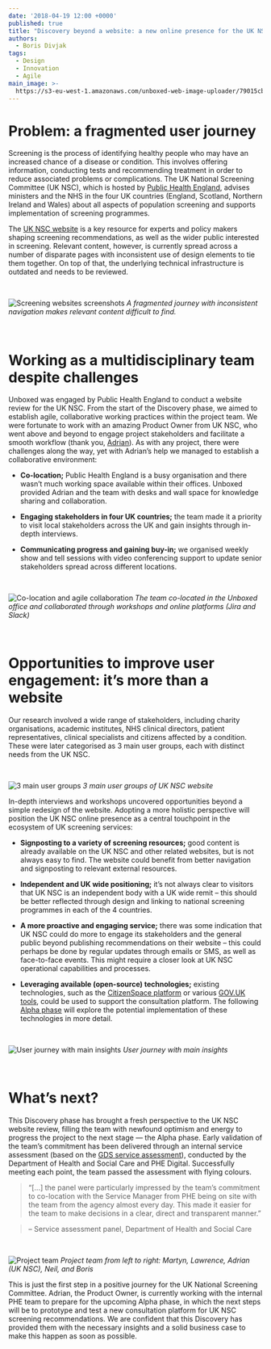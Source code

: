 ```yaml
---
date: '2018-04-19 12:00 +0000'
published: true
title: "Discovery beyond a website: a new online presence for the UK NSC"
authors:
  - Boris Divjak
tags:
  - Design
  - Innovation
  - Agile
main_image: >-
  https://s3-eu-west-1.amazonaws.com/unboxed-web-image-uploader/79015cb9003e0b38e5926b94591f05cb.jpg
---
```


# Problem: a fragmented user journey 

Screening is the process of identifying healthy people who may have an increased chance of a disease or condition. 
This involves offering information, conducting tests and recommending treatment in order to reduce associated problems or complications. 
The UK National Screening Committee (UK NSC), which is hosted by [Public Health England](https://www.gov.uk/government/organisations/public-health-england), 
advises ministers and the NHS in the four UK countries (England, Scotland, Northern Ireland and Wales) about all aspects 
of population screening and supports implementation of screening programmes. 

The [UK NSC website](https://www.gov.uk/government/groups/uk-national-screening-committee-uk-nsc) is a key resource for experts 
and policy makers shaping screening recommendations, as well as the wider public interested in screening. Relevant content, however, 
is currently spread across a number of disparate pages with inconsistent use of design elements to tie them together. On top of that, 
the underlying technical infrastructure is outdated and needs to be reviewed.

<br />

![Screening websites screenshots](https://s3-eu-west-1.amazonaws.com/unboxed-web-image-uploader/5e129c92c4c7e8e07c56fa06aa1eafce.jpg)
*A fragmented journey with inconsistent navigation makes relevant content difficult to find.*

<br />



# Working as a multidisciplinary team despite challenges

Unboxed was engaged by Public Health England to conduct a website review for the UK NSC. From the start of the Discovery phase, 
we aimed to establish agile, collaborative working practices within the project team. We were fortunate to work with an amazing 
Product Owner from UK NSC, who went above and beyond to engage project stakeholders and facilitate a smooth workflow 
(thank you, [Adrian](https://www.linkedin.com/in/adrian-byrtus-b62ab72a/)). As with any project, there were challenges along the way, 
yet with Adrian’s help we managed to establish a collaborative environment:

* **Co-location;** Public Health England is a busy organisation and there wasn’t much working space available within their offices. 
  Unboxed provided Adrian and the team with desks and wall space for knowledge sharing and collaboration.

* **Engaging stakeholders in four UK countries;** the team made it a priority to visit local stakeholders across the UK and gain insights 
  through in-depth interviews.

* **Communicating progress and gaining buy-in;** we organised weekly show and tell sessions with video conferencing support to update 
  senior stakeholders spread across different locations. 

<br />

![Co-location and agile collaboration](https://s3-eu-west-1.amazonaws.com/unboxed-web-image-uploader/dffe9b805f328cb62e2342fa27f05d93.jpg)
*The team co-located in the Unboxed office and collaborated through workshops and online platforms (Jira and Slack)*

<br />



# Opportunities to improve user engagement: it’s more than a website

Our research involved a wide range of stakeholders, including charity organisations, academic institutes, NHS clinical directors, 
patient representatives, clinical specialists and citizens affected by a condition. These were later categorised as 3 main user groups, 
each with distinct needs from the UK NSC.

<br />

![3 main user groups](https://s3-eu-west-1.amazonaws.com/unboxed-web-image-uploader/78de410b35f295094187e6b0854b99b8.jpg)
*3 main user groups of UK NSC website*

In-depth interviews and workshops uncovered opportunities beyond a simple redesign of the website. Adopting a more holistic perspective 
will position the UK NSC online presence as a central touchpoint in the ecosystem of UK screening services:

* **Signposting to a variety of screening resources;** good content is already available on the UK NSC and other related websites, 
  but is not always easy to find. The website could benefit from better navigation and signposting to relevant external resources. 

* **Independent and UK wide positioning;** it’s not always clear to visitors that UK NSC is an independent body with a UK wide remit – 
  this should be better reflected through design and linking to national screening programmes in each of the 4 countries.

* **A more proactive and engaging service;** there was some indication that UK NSC could do more to engage its stakeholders and the general 
  public beyond publishing recommendations on their website – this could perhaps be done by regular updates through emails or SMS, 
  as well as face-to-face events. This might require a closer look at UK NSC operational capabilities and processes.

* **Leveraging available (open-source) technologies;** existing technologies, such as the [CitizenSpace platform](https://www.citizenspace.com/info)
  or various [GOV.UK tools](https://www.gov.uk/service-manual/design#find-patterns), could be used to support the consultation platform. The following 
  [Alpha phase](https://www.gov.uk/service-manual/agile-delivery/how-the-alpha-phase-works) will explore the potential implementation of these technologies 
  in more detail.

<br />

![User journey with main insights](https://s3-eu-west-1.amazonaws.com/unboxed-web-image-uploader/b180ee53b136e8ea339f52ee739be567.jpg)
*User journey with main insights*

<br />



# What’s next?

This Discovery phase has brought a fresh perspective to the UK NSC website review, filling the team with newfound optimism and energy 
to progress the project to the next stage — the Alpha phase. Early validation of the team’s commitment has been delivered through 
an internal service assessment (based on the [GDS service assessment](https://www.gov.uk/service-manual/service-assessments/how-service-assessments-work)), 
conducted by the Department of Health and Social Care and PHE Digital. Successfully meeting each point, the team passed 
the assessment with flying colours.

> “[...] the panel were particularly impressed by the team’s commitment to co-location with the Service Manager from PHE being on 
> site with the team from the agency almost every day. This made it easier for the team to make decisions in a clear, 
> direct and transparent manner.”

> – Service assessment panel, Department of Health and Social Care

<br />

![Project team](https://s3-eu-west-1.amazonaws.com/unboxed-web-image-uploader/b5173fa6dbf6e5d723fedd420dc211e9.jpg)
*Project team from left to right: Martyn, Lawrence, Adrian (UK NSC), Neil, and Boris*


This is just the first step in a positive journey for the UK National Screening Committee. Adrian, the Product Owner, 
is currently working with the internal PHE team to prepare for the upcoming Alpha phase, in which the next steps will be to prototype 
and test a new consultation platform for UK NSC screening recommendations. We are confident that this Discovery has provided them 
with the necessary insights and a solid business case to make this happen as soon as possible.
